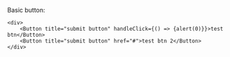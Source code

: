 Basic button:

    <div>
        <Button title="submit button" handleClick={() => {alert(0)}}>test btn</Button>
        <Button title="submit button" href="#">test btn 2</Button>
    </div>
